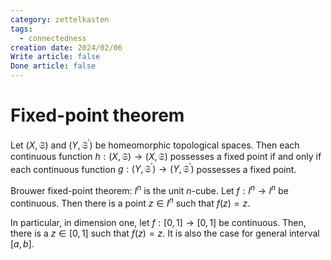 ```yaml
---
category: zettelkasten
tags:
  - connectedness
creation date: 2024/02/06
Write article: false
Done article: false
---
```

# Fixed-point theorem

Let $(X, \mathfrak{S})$ and $(Y, \mathfrak{S}^\prime)$ be homeomorphic topological spaces. Then each continuous function $h: (X, \mathfrak{S}) \rightarrow (X, \mathfrak{S})$ possesses a fixed point if and only if each continuous function $g: (Y, \mathfrak{S}^\prime) \rightarrow (Y, \mathfrak{S}^\prime)$ possesses a fixed point.

Brouwer fixed-point theorem: $I^n$ is the unit $n$-cube.
Let $f: I^n \rightarrow I^n$ be continuous.  Then there is a point $z \in I^n$ such that $f(z) = z$.

In particular, in dimension one, let $f: [0, 1] \rightarrow [0, 1]$ be continuous. Then, there is a $z \in [0, 1]$ such that $f(z) = z$. It is also the case for general interval $[a, b]$.
